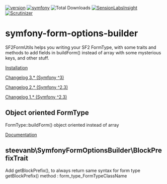 [![version](https://img.shields.io/badge/version-2.1.2-green.svg)](https://github.com/steevanb/symfony-form-options-builder/tree/2.1.2)
[![symfony](https://img.shields.io/badge/symfony-%3E%3D%202.3-blue.svg)](https://symfony.com/)
![Total Downloads](https://poser.pugx.org/steevanb/symfony-form-options-builder/downloads)
[![SensionLabsInsight](https://img.shields.io/badge/SensionLabsInsight-platinum-brightgreen.svg)](https://insight.sensiolabs.com/projects/0f599bbe-1431-4f4c-aa7a-2b25c4c121df/analyses/28)
[![Scrutinizer](https://scrutinizer-ci.com/g/steevanb/symfony-form-options-builder/badges/quality-score.png?b=master)](https://scrutinizer-ci.com/g/steevanb/symfony-form-options-builder/)

symfony-form-options-builder
============================

SF2FormUtils helps you writing your SF2 FormType, with some traits and methods to add fields in buildForm() instead of array with some mysterious keys, and other stuff.

[Installation](Documentation/installation.md)

[Changelog 3.* (Symfony ^3)](Documentation/changelog_3_x.md)

[Changelog 2.* (Symfony ^2.3)](Documentation/changelog_2_x.md)

[Changelog 1.* (Symfony ^2.3)](Documentation/changelog_1_x.md)

Object oriented FormType
------------------------

FormType::buildForm() object oriented instead of array

[Documentation](Documentation/optionsbuilder.md)

steevanb\SymfonyFormOptionsBuilder\BlockPrefixTrait
-----------------------------------

Add getBlockPrefix(), to always return same syntax for form type getBlockPrefix() method : form_type_FormTypeClassName
